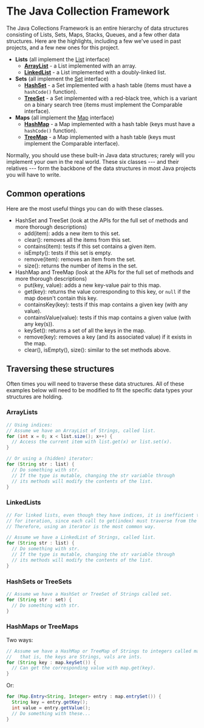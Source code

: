 # The Java Collection Framework

The Java Collections Framework is an entire hierarchy of data structures consisting of Lists, Sets, Maps, Stacks, Queues, and a few other data structures.  Here are the highlights, including a few we've used in past projects, and a few new ones for this project.

- **Lists** (all implement the [List](https://docs.oracle.com/en/java/javase/13/docs/api/java.base/java/util/List.html) interface)
  - [**ArrayList**](https://docs.oracle.com/en/java/javase/13/docs/api/java.base/java/util/ArrayList.html) - a List implemented with an array.
  - [**LinkedList**](https://docs.oracle.com/en/java/javase/13/docs/api/java.base/java/util/LinkedList.html) - a List implemented with a doubly-linked list.
- **Sets** (all implement the [Set](https://docs.oracle.com/en/java/javase/13/docs/api/java.base/java/util/Set.html) interface)
  - **[HashSet](https://docs.oracle.com/en/java/javase/13/docs/api/java.base/java/util/HashSet.html)** - a Set implemented with a hash table (items must have a `hashCode()` function).
  - [**TreeSet**](https://docs.oracle.com/en/java/javase/13/docs/api/java.base/java/util/TreeSet.html) - a Set implemented with a red-black tree, which is a variant on a binary search tree (items must implement the Comparable interface).
- **Maps** (all implement the [Map](https://docs.oracle.com/en/java/javase/13/docs/api/java.base/java/util/Map.html) interface)
  - [**HashMap**](https://docs.oracle.com/en/java/javase/13/docs/api/java.base/java/util/HashMap.html) - a Map implemented with a hash table (keys must have a `hashCode()` function).
  - [**TreeMap**](https://docs.oracle.com/en/java/javase/13/docs/api/java.base/java/util/TreeMap.html) - a Map implemented with a hash table (keys must implement the Comparable interface).

Normally, you should use these built-in Java data structures; rarely will you implement your own in the real world.  These six classes --- and their relatives --- form the backbone of the data structures in most Java projects you will have to write.

## Common operations

Here are the most useful things you can do with these classes.

- HashSet and TreeSet (look at the APIs for the full set of methods and more thorough descriptions)
  - add(item): adds a new item to this set.
  - clear(): removes all the items from this set.
  - contains(item): tests if this set contains a given item.
  - isEmpty(): tests if this set is empty.
  - remove(item): removes an item from the set.
  - size(): returns the number of items in the set.
- HashMap and TreeMap (look at the APIs for the full set of methods and more thorough descriptions)
  - put(key, value): adds a new key-value pair to this map.
  - get(key): returns the value corresponding to this key, or `null` if the map doesn't contain this key.
  - containsKey(key): tests if this map contains a given key (with any value).
  - containsValue(value): tests if this map contains a given value (with any key(s)).
  - keySet(): returns a set of all the keys in the map.
  - remove(key): removes a key (and its associated value) if it exists in the map.
  - clear(), isEmpty(), size(): similar to the set methods above.

## Traversing these structures

Often times you will need to traverse these data structures.  All of these examples below will need to be modified to fit the specific data types your structures are holding.

### ArrayLists

```java
// Using indices:
// Assume we have an ArrayList of Strings, called list.
for (int x = 0; x < list.size(); x++) {
  // Access the current item with list.get(x) or list.set(x).
}

// Or using a (hidden) iterator:
for (String str : list) {
  // Do something with str.
  // If the type is mutable, changing the str variable through 
  // its methods will modify the contents of the list.
}
```

### LinkedLists

```java
// For linked lists, even though they have indices, it is inefficient to use them
// for iteration, since each call to get(index) must traverse from the head of the list.
// Therefore, using an iterator is the most common way.

// Assume we have a LinkedList of Strings, called list.
for (String str : list) {
  // Do something with str.
  // If the type is mutable, changing the str variable through 
  // its methods will modify the contents of the list.
}
```

### HashSets or TreeSets

```java
// Assume we have a HashSet or TreeSet of Strings called set.
for (String str : set) {
  // Do something with str.
}
```

### HashMaps or TreeMaps

Two ways:

```java
// Assume we have a HashMap or TreeMap of Strings to integers called map:
//   that is, the keys are Strings, vals are ints.
for (String key : map.keySet()) {
  // Can get the corresponding value with map.get(key).
}
```

Or:

```java
for (Map.Entry<String, Integer> entry : map.entrySet()) {
  String key = entry.getKey();
  int value = entry.getValue();
  // Do something with these...
}
```

